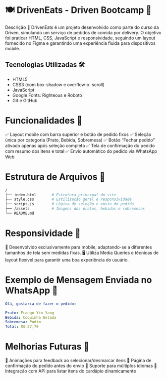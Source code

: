 # 🍽️ DrivenEats - Driven Bootcamp 🚀
Descrição 📝
DrivenEats é um projeto desenvolvido como parte do curso da Driven, simulando um serviço de pedidos de comida por delivery. O objetivo foi praticar HTML, CSS, JavaScript e responsividade, seguindo um layout fornecido no Figma e garantindo uma experiência fluida para dispositivos mobile.

## Tecnologias Utilizadas 🛠️
- HTML5
- CSS3 (com box-shadow e overflow-x: scroll)
- JavaScript
- Google Fonts: Righteous e Roboto
- Git e GitHub

# Funcionalidades 🚀
✅ Layout mobile com barra superior e botão de pedido fixos
✅ Seleção única por categoria (Prato, Bebida, Sobremesa)
✅ Botão “Fechar pedido” ativado apenas após seleção completa
✅ Tela de confirmação do pedido com resumo dos itens e total
✅ Envio automático do pedido via WhatsApp Web

# Estrutura de Arquivos 📂
```bash
/
├── index.html       # Estrutura principal do site
├── style.css        # Estilização geral e responsividade
├── script.js        # Lógica de seleção e envio do pedido
├── /assets          # Imagens dos pratos, bebidas e sobremesas
└── README.md
``` 

# Responsividade 📱
📱 Desenvolvido exclusivamente para mobile, adaptando-se a diferentes tamanhos de tela sem medidas fixas.
🖥️ Utiliza Media Queries e técnicas de layout flexível para garantir uma boa experiência do usuário.

# Exemplo de Mensagem Enviada no WhatsApp 💬
```yaml
Olá, gostaria de fazer o pedido:

Prato: Frango Yin Yang
Bebida: Coquinha Gelada
Sobremesa: Pudim
Total: R$ 27,70
```
 
# Melhorias Futuras 🔮
🔹 Animações para feedback ao selecionar/desmarcar itens
🔹 Página de confirmação do pedido antes do envio
🔹 Suporte para múltiplos idiomas
🔹 Integração com API para listar itens do cardápio dinamicamente

